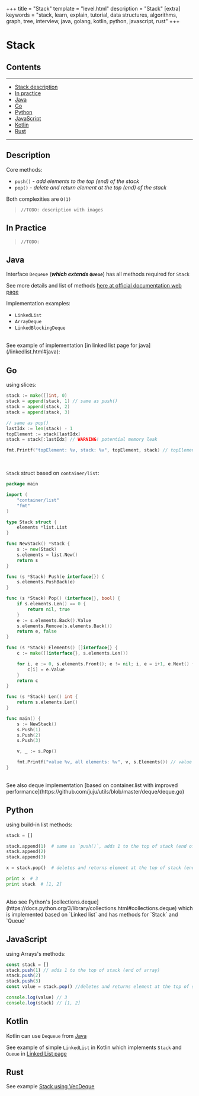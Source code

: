 +++
title = "Stack"
template = "level.html"
description = "Stack"
[extra]
    keywords = "stack, learn, explain, tutorial, data structures, algorithms, graph, tree, interview, java, golang, kotlin, python, javascript, rust"
+++

# Stack

## Contents
---

- [Stack description](#description)
- [In practice](#practice)
- [Java](#java)
- [Go](#go)
- [Python](#python)
- [JavaScript](#javascript)
- [Kotlin](#kotlin)
- [Rust](#rust)


---

<div id="description"/>

## Description
Core methods:

- `push()` - _add elements to the top (end) of the stack_ 
- `pop()` - _delete and return element at the top (end) of the stack_

Both complexities are `O(1)`

> ``//TODO: description with images``


<div id="practice"/>

## In Practice 
> ``//TODO: ``


<div id="java"/>

## Java
Interface `Dequeue` (**_which extends `Queue`_**) has all methods required for `Stack`

See more details and list of methods [here at official documentation web page](https://docs.oracle.com/javase/8/docs/api/java/util/Deque.html)

Implementation examples:

- `LinkedList` 
- `ArrayDeque`  
- `LinkedBlockingDeque`

<br/>
See example of implementation [in linked list page for java](/linkedlist.html#java):



<div id="go"/>

## Go
using slices:
```go
stack := make([]int, 0)
stack = append(stack, 1) // same as push()
stack = append(stack, 2)
stack = append(stack, 3)

// same as pop()
lastIdx := len(stack) - 1
topElement := stack[lastIdx]
stack = stack[:lastIdx] // WARNING! potential memory leak

fmt.Printf("topElement: %v, stack: %v", topElement, stack) // topElement: 3, stack: [1 2]
```

<br/>

`Stack` struct based on `container/list`:
```go
package main

import (
	"container/list"
	"fmt"
)

type Stack struct {
	elements *list.List
}

func NewStack() *Stack {
	s := new(Stack)
	s.elements = list.New()
	return s
}

func (s *Stack) Push(e interface{}) {
	s.elements.PushBack(e)
}

func (s *Stack) Pop() (interface{}, bool) {
	if s.elements.Len() == 0 {
		return nil, true
	}
	e := s.elements.Back().Value
	s.elements.Remove(s.elements.Back())
	return e, false
}

func (s *Stack) Elements() []interface{} {
	c := make([]interface{}, s.elements.Len())

	for i, e := 0, s.elements.Front(); e != nil; i, e = i+1, e.Next() {
		c[i] = e.Value
	}
	return c
}

func (s *Stack) Len() int {
	return s.elements.Len()
}

func main() {
	s := NewStack()
	s.Push(1)
	s.Push(2)
	s.Push(3)

	v, _ := s.Pop()

	fmt.Printf("value %v, all elements: %v", v, s.Elements()) // value 3, all elements: [1 2]
}
```

<br/>
See also deque implementation [based on container.list with improved performance](https://github.com/juju/utils/blob/master/deque/deque.go)


<div id="python"/>

## Python
using build-in list methods:

```python
stack = []

stack.append(1)  # same as `push()`, adds 1 to the top of stack (end of list)
stack.append(2)
stack.append(3)

x = stack.pop()  # deletes and returns element at the top of stack (end of list)

print x  # 3
print stack  # [1, 2]
```

<br/>
Also see Python's [collections.deque](https://docs.python.org/3/library/collections.html#collections.deque) which is implemented based on `Linked list` and has methods for `Stack` and `Queue`


<div id="javascript"/>

## JavaScript
using Arrays's methods:
```javascript
const stack = []
stack.push(1) // adds 1 to the top of stack (end of array)
stack.push(2)
stack.push(3)
const value = stack.pop() //deletes and returns element at the top of stack (end of array)

console.log(value) // 3
console.log(stack) // [1, 2]
```



<div id="kotlin"/>

## Kotlin
Kotlin can use `Dequeue` from [Java](#java)

See example of simple `LinkedList` in Kotlin which implements `Stack` and `Queue` in [Linked List page](/linkedlist.html#kotlin)

## Rust
See example [Stack using VecDeque](/languages/rust#stack)